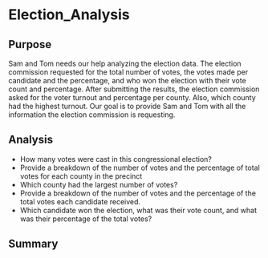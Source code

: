 # Election_Analysis
## Purpose
Sam and Tom needs our help analyzing the election data. The election commission requested for the total number of votes, the votes made per candidate and the percentage, and who won the election with their vote count and percentage. After submitting the results, the election commission asked for the voter turnout and percentage per county. Also, which county had the highest turnout. Our goal is to provide Sam and Tom with all the information the election commission is requesting.
## Analysis
* How many votes were cast in this congressional election?
* Provide a breakdown of the number of votes and the percentage of total votes for each county in the precinct
* Which county had the largest number of votes?
* Provide a breakdown of the number of votes and the percentage of the total votes each candidate received.
* Which candidate won the election, what was their vote count, and what was their percentage of the total votes?

## Summary
